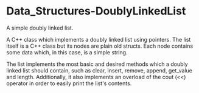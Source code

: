 # Data_Structures-DoublyLinkedList
A simple doubly linked list.

A C++ class which implements a doubly linked list using pointers. The list itself is a C++ class but its nodes are plain old structs. Each node contains some data which, in this case, is a simple string.

The list implements the most basic and desired methods which a doubly linked list should contain, such as clear, insert, remove, append, get_value and length. Additionally, it also implements an overload of the cout (<<) operator in order to easily print the list's contents.
